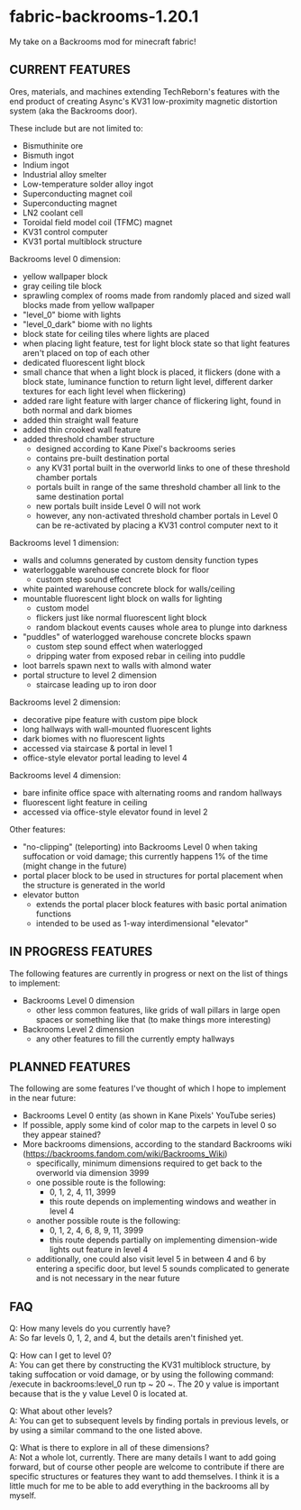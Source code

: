 # fabric-backrooms-1.20.1
My take on a Backrooms mod for minecraft fabric!

CURRENT FEATURES
----------------

Ores, materials, and machines extending TechReborn's features with the end product of creating Async's KV31 low-proximity magnetic distortion system (aka the Backrooms door).

These include but are not limited to:
  - Bismuthinite ore
  - Bismuth ingot
  - Indium ingot
  - Industrial alloy smelter
  - Low-temperature solder alloy ingot
  - Superconducting magnet coil
  - Superconducting magnet
  - LN2 coolant cell
  - Toroidal field model coil (TFMC) magnet
  - KV31 control computer
  - KV31 portal multiblock structure

Backrooms level 0 dimension:
  - yellow wallpaper block
  - gray ceiling tile block
  - sprawling complex of rooms made from randomly placed and sized wall blocks made from yellow wallpaper
  - "level_0" biome with lights
  - "level_0_dark" biome with no lights
  - block state for ceiling tiles where lights are placed
  - when placing light feature, test for light block state so that light features aren't placed on top of each other
  - dedicated fluorescent light block
  - small chance that when a light block is placed, it flickers (done with a block state, luminance function to return light level, different darker textures for each light level when flickering)
  - added rare light feature with larger chance of flickering light, found in both normal and dark biomes
  - added thin straight wall feature
  - added thin crooked wall feature
  - added threshold chamber structure
    - designed according to Kane Pixel's backrooms series
    - contains pre-built destination portal
    - any KV31 portal built in the overworld links to one of these threshold chamber portals
    - portals built in range of the same threshold chamber all link to the same destination portal
    - new portals built inside Level 0 will not work
    - however, any non-activated threshold chamber portals in Level 0 can be re-activated by placing a KV31 control computer next to it

Backrooms level 1 dimension:
- walls and columns generated by custom density function types
- waterloggable warehouse concrete block for floor
  - custom step sound effect
- white painted warehouse concrete block for walls/ceiling
- mountable fluorescent light block on walls for lighting
  - custom model
  - flickers just like normal fluorescent light block
  - random blackout events causes whole area to plunge into darkness
- "puddles" of waterlogged warehouse concrete blocks spawn
  - custom step sound effect when waterlogged
  - dripping water from exposed rebar in ceiling into puddle
- loot barrels spawn next to walls with almond water
- portal structure to level 2 dimension
  - staircase leading up to iron door

Backrooms level 2 dimension:
- decorative pipe feature with custom pipe block
- long hallways with wall-mounted fluorescent lights
- dark biomes with no fluorescent lights
- accessed via staircase & portal in level 1
- office-style elevator portal leading to level 4

Backrooms level 4 dimension:
- bare infinite office space with alternating rooms and random hallways
- fluorescent light feature in ceiling
- accessed via office-style elevator found in level 2

Other features:
  - "no-clipping" (teleporting) into Backrooms Level 0 when taking suffocation or void damage; this currently happens 1% of the time (might change in the future)
  - portal placer block to be used in structures for portal placement when the structure is generated in the world
  - elevator button
    - extends the portal placer block features with basic portal animation functions
    - intended to be used as 1-way interdimensional "elevator"


IN PROGRESS FEATURES
--------------------

The following features are currently in progress or next on the list of things to implement:
  - Backrooms Level 0 dimension
    - other less common features, like grids of wall pillars in large open spaces or something like that (to make things more interesting)
  - Backrooms Level 2 dimension
    - any other features to fill the currently empty hallways


PLANNED FEATURES
----------------

The following are some features I've thought of which I hope to implement in the near future:
  - Backrooms Level 0 entity (as shown in Kane Pixels' YouTube series)
  - If possible, apply some kind of color map to the carpets in level 0 so they appear stained?
  - More backrooms dimensions, according to the standard Backrooms wiki (https://backrooms.fandom.com/wiki/Backrooms_Wiki)
    - specifically, minimum dimensions required to get back to the overworld via dimension 3999
    - one possible route is the following:
      - 0, 1, 2, 4, 11, 3999
      - this route depends on implementing windows and weather in level 4
    - another possible route is the following:
      - 0, 1, 2, 4, 6, 8, 9, 11, 3999
      - this route depends partially on implementing dimension-wide lights out feature in level 4
    - additionally, one could also visit level 5 in between 4 and 6 by entering a specific door, but level 5 sounds complicated to generate and is not necessary in the near future


FAQ
---

Q: How many levels do you currently have?  
A: So far levels 0, 1, 2, and 4, but the details aren't finished yet.

Q: How can I get to level 0?  
A: You can get there by constructing the KV31 multiblock structure, by taking suffocation or void damage, or by using the following command: /execute in backrooms:level_0 run tp ~ 20 ~. The 20 y value is important because that is the y value Level 0 is located at.

Q: What about other levels?  
A: You can get to subsequent levels by finding portals in previous levels, or by using a similar command to the one listed above.

Q: What is there to explore in all of these dimensions?  
A: Not a whole lot, currently. There are many details I want to add going forward, but of course other people are welcome to contribute if there are specific structures or features they want to add themselves. I think it is a little much for me to be able to add everything in the backrooms all by myself.